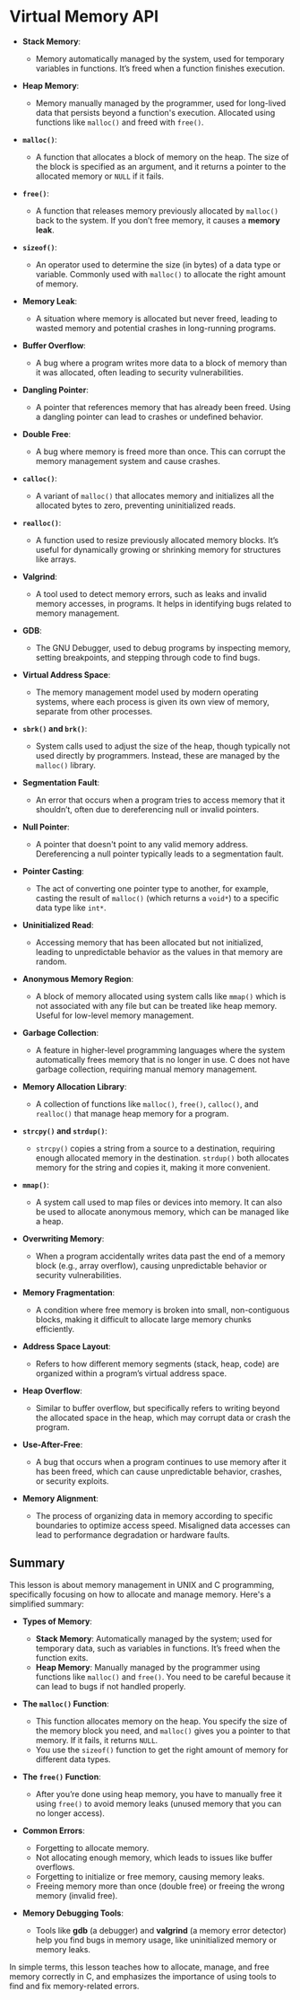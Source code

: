 # Virtual Memory API

- **Stack Memory**:

  - Memory automatically managed by the system, used for temporary variables in functions. It’s freed when a function finishes execution.

- **Heap Memory**:

  - Memory manually managed by the programmer, used for long-lived data that persists beyond a function's execution. Allocated using functions like `malloc()` and freed with `free()`.

- **`malloc()`**:

  - A function that allocates a block of memory on the heap. The size of the block is specified as an argument, and it returns a pointer to the allocated memory or `NULL` if it fails.

- **`free()`**:

  - A function that releases memory previously allocated by `malloc()` back to the system. If you don’t free memory, it causes a **memory leak**.

- **`sizeof()`**:

  - An operator used to determine the size (in bytes) of a data type or variable. Commonly used with `malloc()` to allocate the right amount of memory.

- **Memory Leak**:

  - A situation where memory is allocated but never freed, leading to wasted memory and potential crashes in long-running programs.

- **Buffer Overflow**:

  - A bug where a program writes more data to a block of memory than it was allocated, often leading to security vulnerabilities.

- **Dangling Pointer**:

  - A pointer that references memory that has already been freed. Using a dangling pointer can lead to crashes or undefined behavior.

- **Double Free**:

  - A bug where memory is freed more than once. This can corrupt the memory management system and cause crashes.

- **`calloc()`**:

  - A variant of `malloc()` that allocates memory and initializes all the allocated bytes to zero, preventing uninitialized reads.

- **`realloc()`**:

  - A function used to resize previously allocated memory blocks. It’s useful for dynamically growing or shrinking memory for structures like arrays.

- **Valgrind**:

  - A tool used to detect memory errors, such as leaks and invalid memory accesses, in programs. It helps in identifying bugs related to memory management.

- **GDB**:

  - The GNU Debugger, used to debug programs by inspecting memory, setting breakpoints, and stepping through code to find bugs.

- **Virtual Address Space**:

  - The memory management model used by modern operating systems, where each process is given its own view of memory, separate from other processes.

- **`sbrk()` and `brk()`**:

  - System calls used to adjust the size of the heap, though typically not used directly by programmers. Instead, these are managed by the `malloc()` library.

- **Segmentation Fault**:

  - An error that occurs when a program tries to access memory that it shouldn’t, often due to dereferencing null or invalid pointers.

- **Null Pointer**:

  - A pointer that doesn't point to any valid memory address. Dereferencing a null pointer typically leads to a segmentation fault.

- **Pointer Casting**:

  - The act of converting one pointer type to another, for example, casting the result of `malloc()` (which returns a `void*`) to a specific data type like `int*`.

- **Uninitialized Read**:

  - Accessing memory that has been allocated but not initialized, leading to unpredictable behavior as the values in that memory are random.

- **Anonymous Memory Region**:

  - A block of memory allocated using system calls like `mmap()` which is not associated with any file but can be treated like heap memory. Useful for low-level memory management.

- **Garbage Collection**:

  - A feature in higher-level programming languages where the system automatically frees memory that is no longer in use. C does not have garbage collection, requiring manual memory management.

- **Memory Allocation Library**:

  - A collection of functions like `malloc()`, `free()`, `calloc()`, and `realloc()` that manage heap memory for a program.

- **`strcpy()` and `strdup()`**:

  - `strcpy()` copies a string from a source to a destination, requiring enough allocated memory in the destination. `strdup()` both allocates memory for the string and copies it, making it more convenient.

- **`mmap()`**:

  - A system call used to map files or devices into memory. It can also be used to allocate anonymous memory, which can be managed like a heap.

- **Overwriting Memory**:

  - When a program accidentally writes data past the end of a memory block (e.g., array overflow), causing unpredictable behavior or security vulnerabilities.

- **Memory Fragmentation**:

  - A condition where free memory is broken into small, non-contiguous blocks, making it difficult to allocate large memory chunks efficiently.

- **Address Space Layout**:

  - Refers to how different memory segments (stack, heap, code) are organized within a program’s virtual address space.

- **Heap Overflow**:

  - Similar to buffer overflow, but specifically refers to writing beyond the allocated space in the heap, which may corrupt data or crash the program.

- **Use-After-Free**:

  - A bug that occurs when a program continues to use memory after it has been freed, which can cause unpredictable behavior, crashes, or security exploits.

- **Memory Alignment**:
  - The process of organizing data in memory according to specific boundaries to optimize access speed. Misaligned data accesses can lead to performance degradation or hardware faults.

## Summary

This lesson is about memory management in UNIX and C programming, specifically focusing on how to allocate and manage memory. Here's a simplified summary:

- **Types of Memory**:

  - **Stack Memory**: Automatically managed by the system; used for temporary data, such as variables in functions. It’s freed when the function exits.
  - **Heap Memory**: Manually managed by the programmer using functions like `malloc()` and `free()`. You need to be careful because it can lead to bugs if not handled properly.

- **The `malloc()` Function**:

  - This function allocates memory on the heap. You specify the size of the memory block you need, and `malloc()` gives you a pointer to that memory. If it fails, it returns `NULL`.
  - You use the `sizeof()` function to get the right amount of memory for different data types.

- **The `free()` Function**:

  - After you’re done using heap memory, you have to manually free it using `free()` to avoid memory leaks (unused memory that you can no longer access).

- **Common Errors**:

  - Forgetting to allocate memory.
  - Not allocating enough memory, which leads to issues like buffer overflows.
  - Forgetting to initialize or free memory, causing memory leaks.
  - Freeing memory more than once (double free) or freeing the wrong memory (invalid free).

- **Memory Debugging Tools**:
  - Tools like **gdb** (a debugger) and **valgrind** (a memory error detector) help you find bugs in memory usage, like uninitialized memory or memory leaks.

In simple terms, this lesson teaches how to allocate, manage, and free memory correctly in C, and emphasizes the importance of using tools to find and fix memory-related errors.
